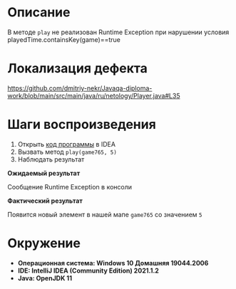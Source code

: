 # Описание
В методе `play` не реализован Runtime Exception при нарушении условия playedTime.containsKey(game)==true

# Локализация дефекта
https://github.com/dmitriy-nekr/Javaqa-diploma-work/blob/main/src/main/java/ru/netology/Player.java#L35

# Шаги воспроизведения

1. Открыть [код программы](https://github.com/dmitriy-nekr/Javaqa-diploma-work/blob/main/src/main/java/ru/netology/Player.java) в IDEA
2. Вызвать метод `play(game765, 5)`
3. Наблюдать результат

**Ожидаемый результат**

Сообщение Runtime Exception в консоли

**Фактический  результат**

Появится новый элемент в нашей мапе `game765` со значением `5`

# Окружение
* **Операционная система: Windows 10 Домашняя 19044.2006**
* **IDE: IntelliJ IDEA (Community Edition) 2021.1.2**
* **Java: OpenJDK 11**

